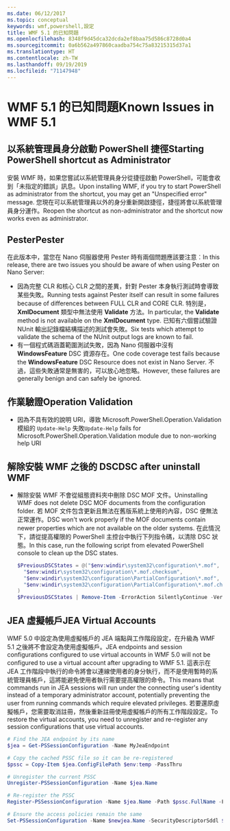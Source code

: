 ```yaml
---
ms.date: 06/12/2017
ms.topic: conceptual
keywords: wmf,powershell,設定
title: WMF 5.1 的已知問題
ms.openlocfilehash: 8348f9d45dca32dcda2ef8baa75d586c8728d0a4
ms.sourcegitcommit: 0a6b562a497860caadba754c75a83215315d37a1
ms.translationtype: HT
ms.contentlocale: zh-TW
ms.lasthandoff: 09/19/2019
ms.locfileid: "71147948"
---
```

# <a name="known-issues-in-wmf-51"></a><span data-ttu-id="9ec64-103">WMF 5.1 的已知問題</span><span class="sxs-lookup"><span data-stu-id="9ec64-103">Known Issues in WMF 5.1</span></span>

## <a name="starting-powershell-shortcut-as-administrator"></a><span data-ttu-id="9ec64-104">以系統管理員身分啟動 PowerShell 捷徑</span><span class="sxs-lookup"><span data-stu-id="9ec64-104">Starting PowerShell shortcut as Administrator</span></span>

<span data-ttu-id="9ec64-105">安裝 WMF 時，如果您嘗試以系統管理員身分從捷徑啟動 PowerShell，可能會收到「未指定的錯誤」訊息。</span><span class="sxs-lookup"><span data-stu-id="9ec64-105">Upon installing WMF, if you try to start PowerShell as administrator from the shortcut, you may get an "Unspecified error" message.</span></span> <span data-ttu-id="9ec64-106">您現在可以系統管理員以外的身分重新開啟捷徑，捷徑將會以系統管理員身分運作。</span><span class="sxs-lookup"><span data-stu-id="9ec64-106">Reopen the shortcut as non-administrator and the shortcut now works even as administrator.</span></span>

## <a name="pester"></a><span data-ttu-id="9ec64-107">Pester</span><span class="sxs-lookup"><span data-stu-id="9ec64-107">Pester</span></span>

<span data-ttu-id="9ec64-108">在此版本中，當您在 Nano 伺服器使用 Pester 時有兩個問題應該要注意︰</span><span class="sxs-lookup"><span data-stu-id="9ec64-108">In this release, there are two issues you should be aware of when using Pester on Nano Server:</span></span>

- <span data-ttu-id="9ec64-109">因為完整 CLR 和核心 CLR 之間的差異，針對 Pester 本身執行測試時會導致某些失敗。</span><span class="sxs-lookup"><span data-stu-id="9ec64-109">Running tests against Pester itself can result in some failures because of differences between FULL CLR and CORE CLR.</span></span> <span data-ttu-id="9ec64-110">特別是，**XmlDocument** 類型中無法使用 **Validate** 方法。</span><span class="sxs-lookup"><span data-stu-id="9ec64-110">In particular, the **Validate** method is not available on the **XmlDocument** type.</span></span> <span data-ttu-id="9ec64-111">已知有六個嘗試驗證 NUnit 輸出記錄檔結構描述的測試會失敗。</span><span class="sxs-lookup"><span data-stu-id="9ec64-111">Six tests which attempt to validate the schema of the NUnit output logs are known to fail.</span></span>
- <span data-ttu-id="9ec64-112">有一個程式碼涵蓋範圍測試失敗，因為 Nano 伺服器中沒有 **WindowsFeature** DSC 資源存在。</span><span class="sxs-lookup"><span data-stu-id="9ec64-112">One code coverage test fails because the **WindowsFeature** DSC Resource does not exist in Nano Server.</span></span> <span data-ttu-id="9ec64-113">不過，這些失敗通常是無害的，可以放心地忽略。</span><span class="sxs-lookup"><span data-stu-id="9ec64-113">However, these failures are generally benign and can safely be ignored.</span></span>

## <a name="operation-validation"></a><span data-ttu-id="9ec64-114">作業驗證</span><span class="sxs-lookup"><span data-stu-id="9ec64-114">Operation Validation</span></span>

- <span data-ttu-id="9ec64-115">因為不具有效的說明 URI，導致 Microsoft.PowerShell.Operation.Validation 模組的 `Update-Help` 失敗</span><span class="sxs-lookup"><span data-stu-id="9ec64-115">`Update-Help` fails for Microsoft.PowerShell.Operation.Validation module due to non-working help URI</span></span>

## <a name="dsc-after-uninstall-wmf"></a><span data-ttu-id="9ec64-116">解除安裝 WMF 之後的 DSC</span><span class="sxs-lookup"><span data-stu-id="9ec64-116">DSC after uninstall WMF</span></span>

- <span data-ttu-id="9ec64-117">解除安裝 WMF 不會從組態資料夾中刪除 DSC MOF 文件。</span><span class="sxs-lookup"><span data-stu-id="9ec64-117">Uninstalling WMF does not delete DSC MOF documents from the configuration folder.</span></span> <span data-ttu-id="9ec64-118">若 MOF 文件包含更新且無法在舊版系統上使用的內容，DSC 便無法正常運作。</span><span class="sxs-lookup"><span data-stu-id="9ec64-118">DSC won't work properly if the MOF documents contain newer properties which are not available on the older systems.</span></span> <span data-ttu-id="9ec64-119">在此情況下，請從提高權限的 PowerShell 主控台中執行下列指令碼，以清除 DSC 狀態。</span><span class="sxs-lookup"><span data-stu-id="9ec64-119">In this case, run the following script from elevated PowerShell console to clean up the DSC states.</span></span>

  ```powershell
  $PreviousDSCStates = @("$env:windir\system32\configuration\*.mof",
    "$env:windir\system32\configuration\*.mof.checksum",
    "$env:windir\system32\configuration\PartialConfiguration\*.mof",
    "$env:windir\system32\configuration\PartialConfiguration\*.mof.checksum"
  )
  $PreviousDSCStates | Remove-Item -ErrorAction SilentlyContinue -Verbose
  ```

## <a name="jea-virtual-accounts"></a><span data-ttu-id="9ec64-120">JEA 虛擬帳戶</span><span class="sxs-lookup"><span data-stu-id="9ec64-120">JEA Virtual Accounts</span></span>

<span data-ttu-id="9ec64-121">WMF 5.0 中設定為使用虛擬帳戶的 JEA 端點與工作階段設定，在升級為 WMF 5.1 之後將不會設定為使用虛擬帳戶。</span><span class="sxs-lookup"><span data-stu-id="9ec64-121">JEA endpoints and session configurations configured to use virtual accounts in WMF 5.0 will not be configured to use a virtual account after upgrading to WMF 5.1.</span></span> <span data-ttu-id="9ec64-122">這表示在 JEA 工作階段中執行的命令將會以連線使用者的身分執行，而不是使用暫時的系統管理員帳戶，這將能避免使用者執行需要提高權限的命令。</span><span class="sxs-lookup"><span data-stu-id="9ec64-122">This means that commands run in JEA sessions will run under the connecting user's identity instead of a temporary administrator account, potentially preventing the user from running commands which require elevated privileges.</span></span> <span data-ttu-id="9ec64-123">若要還原虛擬帳戶，您需要取消註冊，然後重新註冊使用虛擬帳戶的所有工作階段設定。</span><span class="sxs-lookup"><span data-stu-id="9ec64-123">To restore the virtual accounts, you need to unregister and re-register any session configurations that use virtual accounts.</span></span>

```powershell
# Find the JEA endpoint by its name
$jea = Get-PSSessionConfiguration -Name MyJeaEndpoint

# Copy the cached PSSC file so it can be re-registered
$pssc = Copy-Item $jea.ConfigFilePath $env:temp -PassThru

# Unregister the current PSSC
Unregister-PSSessionConfiguration -Name $jea.Name

# Re-register the PSSC
Register-PSSessionConfiguration -Name $jea.Name -Path $pssc.FullName -Force

# Ensure the access policies remain the same
Set-PSSessionConfiguration -Name $newjea.Name -SecurityDescriptorSddl $jea.SecurityDescriptorSddl
```